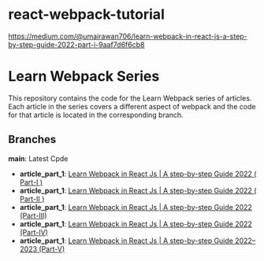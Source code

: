# react-webpack-tutorial
https://medium.com/@umairawan706/learn-webpack-in-react-js-a-step-by-step-guide-2022-part-i-9aaf7d6f6cb8
# Learn Webpack Series
This repository contains the code for the Learn Webpack series of articles. Each article in the series covers a different aspect of webpack and the code for that article is located in the corresponding branch.

## Branches

**main**: Latest Cpde 
+ **article_part_1**: [Learn Webpack in React Js | A step-by-step Guide 2022 ( Part-I )](https://medium.com/@umairawan706/learn-webpack-in-react-js-a-step-by-step-guide-2022-part-i-9aaf7d6f6cb8)
+ **article_part_1**: [Learn Webpack in React Js | A step-by-step Guide 2022 ( Part-II )](https://medium.com/@umairawan706/learn-webpack-in-react-js-a-step-by-step-guide-2022-part-ii-963aef443ba1)
+ **article_part_1**: [Learn Webpack in React Js | A step-by-step Guide 2022 (Part-III)](https://medium.com/@umairawan706/learn-webpack-in-react-js-a-step-by-step-guide-2022-part-iii-ec241ceede8b)
+ **article_part_1**: [Learn Webpack in React Js | A step-by-step Guide 2022 (Part-IV)](https://medium.com/@umairawan706/learn-webpack-in-react-js-a-step-by-step-guide-2022-part-iv-b1c29419b4a3)
+ **article_part_1**: [Learn Webpack in React Js | A step-by-step Guide 2022–2023 (Part-V)]()
